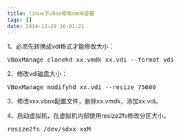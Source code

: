 ```yaml
---
title: linux下vbox修改vmdk容量
tags: []
date: 2014-12-29 16:01:21
---
```


1、必须先转换成vdi格式才能修改大小：

<div class="highlight"><pre>VBoxManage clonehd xx.vmdk xx.vdi --format vdi
</pre></div>

2、修改vdi磁盘大小：

<div class="highlight"><pre>VBoxManage modifyhd xx.vdi --resize 75600
</pre></div>

3、修改xxx.vbox配置文件，删除xx.vmdk，添加xx.vdi。

4、启动虚拟机，在虚拟机内部使用resize2fs修改分区大小。

<div class="highlight"><pre>resize2fs /dev/sdxx xxM
</pre></div>